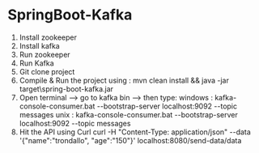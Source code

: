 # SpringBoot-Kafka

1. Install zookeeper
2. Install kafka
3. Run zookeeper
4. Run Kafka
5. Git clone project
6. Compile & Run the project using : mvn clean install && java -jar target\spring-boot-kafka.jar
7. Open terminal --> go to kafka bin --> then type:
   windows  : kafka-console-consumer.bat --bootstrap-server localhost:9092 --topic messages
   unix     : kafka-console-consumer.bat --bootstrap-server localhost:9092 --topic messages
8. Hit the API using Curl
   curl -H "Content-Type: application/json" --data '{"name":"trondallo", "age":"150"}' localhost:8080/send-data/data